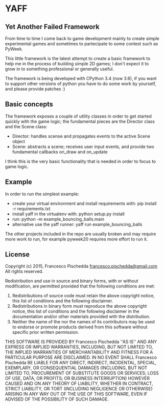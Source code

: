 YAFF
===

Yet Another Failed Framework
----------------------------

From time to time I come back to game development mainly to create simple
experimental games and sometimes to partecipate to some contest such as PyWeek.

This little framework is the latest attempt to create a basic framework to help
me in the process of building simple 2D games; I don't expect it to grow in to
something professional or generally useful.

The framework is being developed with CPython 3.4 (now 3.6), if you want to
support other versions of python you have to do some work by yourself, and
please provide patches :)

Basic concepts
--------------

The framework exposes a couple of utility classes in order to get started
quickly with the game logic; the fundamental pieces are the Director class and
the Scene class:
- Director: handles scense and propagates events to the active Scene object
- Scene: abstracts a scene; receives user input events, and provide two
  fundamental callbacks on_draw and on_update

I think this is the very basic functionality that is needed in order to focus
to game logic.

Example
-------

In order to run the simplest example:
- create your virtual environment and install requirements with: pip install -r
  requirements.txt
- install yaff in the virtualenv with: python setup.py install
- run: python -m example_bouncing_balls.main
- alternative use the yaff runner: yaff run example_bouncing_balls

The other projects included in the repo are usually broken and may require
more work to run, for example pyweek20 requires more effort to run it.

License
-------

Copyright (c) 2015, Francesco Pischedda <francesco.pischedda@gmail.com>
All rights reserved.

Redistribution and use in source and binary forms, with or without
modification, are permitted provided that the following conditions are met:
1. Redistributions of source code must retain the above copyright
   notice, this list of conditions and the following disclaimer.
2. Redistributions in binary form must reproduce the above copyright
   notice, this list of conditions and the following disclaimer in the
   documentation and/or other materials provided with the distribution.
3. Neither the name of the <organization> nor the
   names of its contributors may be used to endorse or promote products
   derived from this software without specific prior written permission.

THIS SOFTWARE IS PROVIDED BY Francesco Pischedda ''AS IS'' AND ANY
EXPRESS OR IMPLIED WARRANTIES, INCLUDING, BUT NOT LIMITED TO, THE IMPLIED
WARRANTIES OF MERCHANTABILITY AND FITNESS FOR A PARTICULAR PURPOSE ARE
DISCLAIMED. IN NO EVENT SHALL Francesco Pischedda BE LIABLE FOR ANY
DIRECT, INDIRECT, INCIDENTAL, SPECIAL, EXEMPLARY, OR CONSEQUENTIAL DAMAGES
(INCLUDING, BUT NOT LIMITED TO, PROCUREMENT OF SUBSTITUTE GOODS OR SERVICES;
LOSS OF USE, DATA, OR PROFITS; OR BUSINESS INTERRUPTION) HOWEVER CAUSED AND
ON ANY THEORY OF LIABILITY, WHETHER IN CONTRACT, STRICT LIABILITY, OR TORT
(INCLUDING NEGLIGENCE OR OTHERWISE) ARISING IN ANY WAY OUT OF THE USE OF THIS
SOFTWARE, EVEN IF ADVISED OF THE POSSIBILITY OF SUCH DAMAGE.
